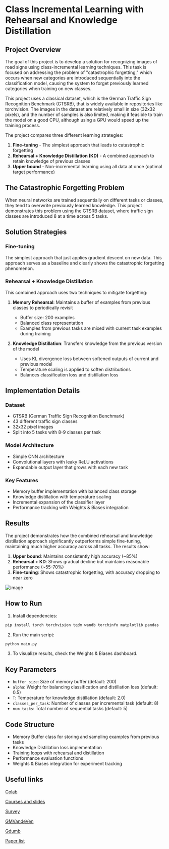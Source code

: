 
# Class Incremental Learning with Rehearsal and Knowledge Distillation

## Project Overview

The goal of this project is to develop a solution for recognizing images of road signs using class-incremental learning techniques. This task is focused on addressing the problem of "catastrophic forgetting," which occurs when new categories are introduced sequentially into the classification model, causing the system to forget previously learned categories when training on new classes.

This project uses a classical dataset, which is the German Traffic Sign Recognition Benchmark (GTSRB), that is widely available in repositories like torchvision. The images in the dataset are relatively small in size (32x32 pixels), and the number of samples is also limited, making it feasible to train the model on a good CPU, although using a GPU would speed up the training process.

The project compares three different learning strategies:
1. **Fine-tuning** - The simplest approach that leads to catastrophic forgetting
2. **Rehearsal + Knowledge Distillation (KD)** - A combined approach to retain knowledge of previous classes
3. **Upper bound** - Non-incremental learning using all data at once (optimal target performance)

## The Catastrophic Forgetting Problem

When neural networks are trained sequentially on different tasks or classes, they tend to overwrite previously learned knowledge. This project demonstrates this problem using the GTSRB dataset, where traffic sign classes are introduced 8 at a time across 5 tasks.

## Solution Strategies

### Fine-tuning
The simplest approach that just applies gradient descent on new data. This approach serves as a baseline and clearly shows the catastrophic forgetting phenomenon.

### Rehearsal + Knowledge Distillation
This combined approach uses two techniques to mitigate forgetting:

1. **Memory Rehearsal**: Maintains a buffer of examples from previous classes to periodically revisit
   - Buffer size: 200 examples
   - Balanced class representation
   - Examples from previous tasks are mixed with current task examples during training

2. **Knowledge Distillation**: Transfers knowledge from the previous version of the model
   - Uses KL divergence loss between softened outputs of current and previous model
   - Temperature scaling is applied to soften distributions
   - Balances classification loss and distillation loss

## Implementation Details

### Dataset
- GTSRB (German Traffic Sign Recognition Benchmark)
- 43 different traffic sign classes
- 32x32 pixel images
- Split into 5 tasks with 8-9 classes per task

### Model Architecture
- Simple CNN architecture
- Convolutional layers with leaky ReLU activations
- Expandable output layer that grows with each new task

### Key Features
- Memory buffer implementation with balanced class storage
- Knowledge distillation with temperature scaling
- Incremental expansion of the classifier layer
- Performance tracking with Weights & Biases integration

## Results

The project demonstrates how the combined rehearsal and knowledge distillation approach significantly outperforms simple fine-tuning, maintaining much higher accuracy across all tasks. The results show:

1. **Upper bound**: Maintains consistently high accuracy (~85%)
2. **Rehearsal + KD**: Shows gradual decline but maintains reasonable performance (~55-70%)
3. **Fine-tuning**: Shows catastrophic forgetting, with accuracy dropping to near zero

![image](https://github.com/user-attachments/assets/60590462-22b6-41e0-a6b7-4a9343abcf10)

## How to Run

1. Install dependencies:
```bash
pip install torch torchvision tqdm wandb torchinfo matplotlib pandas
```

2. Run the main script:
```bash
python main.py
```

3. To visualize results, check the Weights & Biases dashboard.

## Key Parameters
- `buffer_size`: Size of memory buffer (default: 200)
- `alpha`: Weight for balancing classification and distillation loss (default: 0.5)
- `T`: Temperature for knowledge distillation (default: 2.0)
- `classes_per_task`: Number of classes per incremental task (default: 8)
- `num_tasks`: Total number of sequential tasks (default: 5)

## Code Structure
- Memory Buffer class for storing and sampling examples from previous tasks
- Knowledge Distillation loss implementation
- Training loops with rehearsal and distillation
- Performance evaluation functions
- Weights & Biases integration for experiment tracking

## Useful links
[Colab](https://colab.research.google.com/github/stepherbin/teaching/blob/master/IOGS/projet/Code_snipets_for_class_incremental_GTSRB.ipynb)

[Courses and slides](https://sites.google.com/view/neurips2022-llm-tutorial)

[Survey](https://github.com/zhoudw-zdw/CIL_Survey/)

[GMVandeVen](http://github.com/GMvandeVen/continual-learning)

[Gdumb](https://github.com/drimpossible/GDumb)

[Paper list](https://github.com/ContinualAI/continual-learning-papers)

